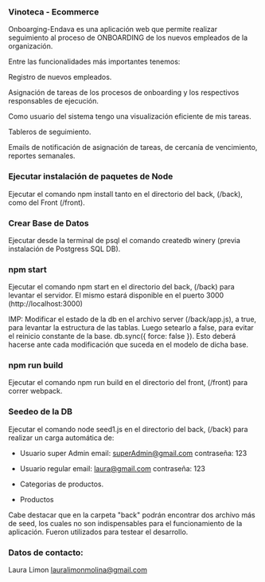 ### Vinoteca - Ecommerce
Onboarging-Endava es una aplicación web que permite realizar seguimiento al proceso de ONBOARDING de los nuevos empleados de la organización.

Entre las funcionalidades más importantes tenemos:

Registro de nuevos empleados.

Asignación de tareas de los procesos de onboarding y los respectivos responsables de ejecución.

Como usuario del sistema tengo una visualización eficiente de mis tareas.

Tableros de seguimiento.

Emails de notificación de asignación de tareas, de cercanía de vencimiento, reportes semanales.

### Ejecutar instalación de paquetes de Node
Ejecutar el comando npm install tanto en el directorio del back, (/back), como del Front (/front).

### Crear Base de Datos
Ejecutar desde la terminal de psql el comando createdb winery (previa instalación de Postgress SQL DB).

### npm start
Ejecutar el comando npm start en el directorio del back, (/back) para levantar el servidor. El mismo estará disponible en el puerto 3000 (http://localhost:3000)

IMP: Modificar el estado de la db en el archivo server (/back/app.js), a true, para levantar la estructura de las tablas. Luego setearlo a false, para evitar el reinicio constante de la base. db.sync({ force: false }). Esto deberá hacerse ante cada modificación que suceda en el modelo de dicha base.

### npm run build
Ejecutar el comando npm run build en el directorio del front, (/front) para correr webpack.

### Seedeo de la DB
Ejecutar el comando node seed1.js en el directorio del back, (/back) para realizar un carga automática de:

 - Usuario super Admin 
   email: superAdmin@gmail.com
   contraseña: 123

 - Usuario regular
   email: laura@gmail.com
   contraseña: 123
 
 - Categorias de productos.

 - Productos
 
 Cabe destacar que en la carpeta "back" podrán encontrar dos archivo más de seed, los cuales no son indispensables para el funcionamiento de la aplicación. Fueron utilizados para testear el desarrollo.

### Datos de contacto:
Laura Limon lauralimonmolina@gmail.com 
